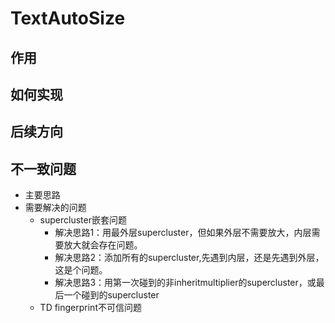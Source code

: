 # TextAutoSize

## 作用

## 如何实现

## 后续方向

## 不一致问题
- 主要思路
- 需要解决的问题
	- supercluster嵌套问题
		- 解决思路1：用最外层supercluster，但如果外层不需要放大，内层需要放大就会存在问题。
		- 解决思路2：添加所有的supercluster,先遇到内层，还是先遇到外层，这是个问题。
		- 解决思路3：用第一次碰到的非inheritmultiplier的supercluster，或最后一个碰到的supercluster
	- TD fingerprint不可信问题
